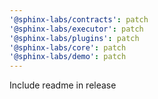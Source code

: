 ```yaml
---
'@sphinx-labs/contracts': patch
'@sphinx-labs/executor': patch
'@sphinx-labs/plugins': patch
'@sphinx-labs/core': patch
'@sphinx-labs/demo': patch
---
```


Include readme in release

